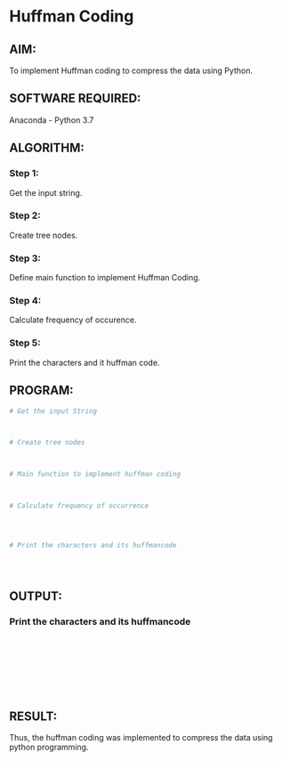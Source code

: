 # Huffman Coding
## AIM:
To implement Huffman coding to compress the data using Python.

## SOFTWARE REQUIRED:
Anaconda - Python 3.7

## ALGORITHM:
### Step 1:
Get the input string.
### Step 2:
Create tree nodes.
### Step 3:
Define main function to implement Huffman Coding.
### Step 4:
Calculate frequency of occurence.
### Step 5:
Print the characters and it huffman code.
 
## PROGRAM:
``` Python
# Get the input String



# Create tree nodes



# Main function to implement huffman coding



# Calculate frequency of occurrence




# Print the characters and its huffmancode





```
## OUTPUT:

### Print the characters and its huffmancode
<br>
<br>
<br>
<br>
<br>
<br>



## RESULT:
Thus, the huffman coding was implemented to compress the data using python programming.
